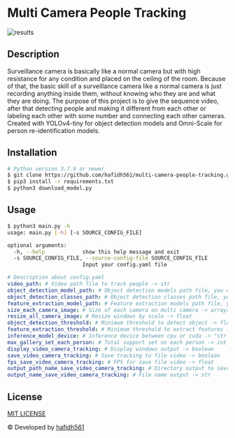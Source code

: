 # Multi Camera People Tracking

![results](./results/results.gif "results")

## Description

Surveillance camera is basically like a normal camera but with high resistance for any condition and placed on the ceiling of the room. Because of that, the basic skill of a surveillance camera like a normal camera is just recording anything inside them, without knowing who they are and what they are doing. The purpose of this project is to give the sequence video, after that detecting people and making it different from each other or labeling each other with some number and connecting each other cameras. Created with YOLOv4-tiny for object detection models and Omni-Scale for person re-identification models.

## Installation

```bash
# Python version 3.7.9 or newer
$ git clone https://github.com/hafidh561/multi-camera-people-tracking.git
$ pip3 install -r requirements.txt
$ python3 download_model.py
```

## Usage

```bash
$ python3 main.py -h
usage: main.py [-h] [-s SOURCE_CONFIG_FILE]

optional arguments:
  -h, --help            show this help message and exit
  -s SOURCE_CONFIG_FILE, --source-config-file SOURCE_CONFIG_FILE
                        Input your config.yaml file
```

```yaml
# Description about config.yaml
video_path: # Video path file to track people -> str
object_detection_model_path: # Object detection models path file, you can download it via 'python3 dowload_model.py' -> str
object_detection_classes_path: # Object detection classes path file, you can download it via 'python3 dowload_model.py' -> str
feature_extraction_model_path: # Feature extraction models path file, you can download it via 'python3 dowload_model.py' -> str
size_each_camera_image: # Size of each camera on multi camera -> arrays
resize_all_camera_image: # Resize windows by scale -> float
object_detection_threshold: # Minimum threshold to detect object -> float
feature_extraction_threshold: # Minimum threshold to extract features -> float
inference_model_device: # Inference device between cpu or cuda -> "str
max_gallery_set_each_person: # Total support set on each person -> int
display_video_camera_tracking: # Display windows output -> boolean
save_video_camera_tracking: # Save tracking to file video -> boolean
fps_save_video_camera_tracking: # FPS for save file video -> float
output_path_name_save_video_camera_tracking: # Directory output to save file video -> str
output_name_save_video_camera_tracking: # File name output -> str
```

## License

[MIT LICENSE](./LICENSE)

© Developed by [hafidh561](https://github.com/hafidh561)
